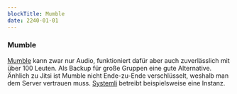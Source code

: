 ```yaml
---
blockTitle: Mumble
date: 2240-01-01
---
```

### Mumble

[Mumble](https://www.mumble.info/) kann zwar nur Audio, funktioniert dafür aber auch zuverlässlich mit über 100 Leuten. Als Backup für große Gruppen eine gute Alternative. Änhlich zu Jitsi ist Mumble nicht Ende-zu-Ende verschlüsselt, weshalb man dem Server vertrauen muss. [Systemli](https://www.systemli.org/service/mumble.html) betreibt beispielsweise eine Instanz.
